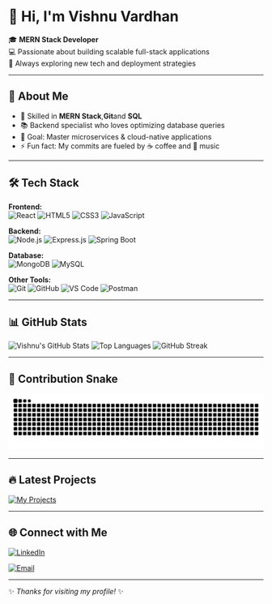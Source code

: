 # 👋 Hi, I'm Vishnu Vardhan

🎓 **MERN Stack Developer**  
💻 Passionate about building scalable full-stack applications  
🌱 Always exploring new tech and deployment strategies

---

## 🚀 About Me
- 🌟 Skilled in **MERN Stack**,**Git**and **SQL**
- 📚 Backend specialist who loves optimizing database queries
- 🎯 Goal: Master microservices & cloud-native applications
- ⚡ Fun fact: My commits are fueled by ☕ coffee and 🎵 music

---

## 🛠️ Tech Stack

**Frontend:**  
![React](https://img.shields.io/badge/React-%2320232a.svg?style=for-the-badge&logo=react&logoColor=%2361DAFB)
![HTML5](https://img.shields.io/badge/HTML5-E34F26?style=for-the-badge&logo=html5&logoColor=white)
![CSS3](https://img.shields.io/badge/CSS3-1572B6?style=for-the-badge&logo=css3&logoColor=white)
![JavaScript](https://img.shields.io/badge/JavaScript-323330?style=for-the-badge&logo=javascript&logoColor=F7DF1E)

**Backend:**  
![Node.js](https://img.shields.io/badge/Node.js-339933?style=for-the-badge&logo=nodedotjs&logoColor=white)
![Express.js](https://img.shields.io/badge/Express.js-000000?style=for-the-badge&logo=express&logoColor=white)
![Spring Boot](https://img.shields.io/badge/Spring%20Boot-%236DB33F.svg?style=for-the-badge&logo=springboot&logoColor=white)

**Database:**  
![MongoDB](https://img.shields.io/badge/MongoDB-%234ea94b.svg?style=for-the-badge&logo=mongodb&logoColor=white)
![MySQL](https://img.shields.io/badge/MySQL-4479A1.svg?style=for-the-badge&logo=mysql&logoColor=white)

**Other Tools:**  
![Git](https://img.shields.io/badge/Git-%23F05033.svg?style=for-the-badge&logo=git&logoColor=white)
![GitHub](https://img.shields.io/badge/GitHub-%23121011.svg?style=for-the-badge&logo=github&logoColor=white)
![VS Code](https://img.shields.io/badge/VS_Code-0078D4?style=for-the-badge&logo=visual-studio-code&logoColor=white)
![Postman](https://img.shields.io/badge/Postman-FF6C37.svg?style=for-the-badge&logo=postman&logoColor=white)

---

## 📊 GitHub Stats
![Vishnu's GitHub Stats](https://github-readme-stats.vercel.app/api?username=ummadivishnuvardhan&show_icons=true&theme=radical)
![Top Languages](https://github-readme-stats.vercel.app/api/top-langs/?username=ummadivishnuvardhan&layout=compact&theme=radical)
![GitHub Streak](https://github-readme-streak-stats.herokuapp.com/?user=ummadivishnuvardhan&theme=radical)

---

## 🐍 Contribution Snake
![Snake animation](https://raw.githubusercontent.com/ummadivishnuvardhan/ummadivishnuvardhan/output/github-contribution-grid-snake.svg)


---

## 🔥 Latest Projects
[![My Projects](https://github-readme-stats.vercel.app/api/pin/?username=ummadivishnuvardhan&repo=vishnuvardhan&theme=radical)](https://github.com/ummadivishnuvardhan/vishnuvardhan)

---

## 🌐 Connect with Me
[![LinkedIn](https://img.shields.io/badge/LinkedIn-%230A66C2.svg?style=for-the-badge&logo=linkedin&logoColor=white)](https://www.linkedin.com/in/ummadi-vishnuvardhan-a50b88221/)

[![Email](https://img.shields.io/badge/Email-D14836.svg?style=for-the-badge&logo=gmail&logoColor=white)](mailto:ummadivishnuvardhan46@gmail.com)

---
✨ _Thanks for visiting my profile!_ ✨

